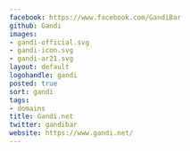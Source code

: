 ```yaml
---
facebook: https://www.facebook.com/GandiBar
github: Gandi
images:
- gandi-official.svg
- gandi-icon.svg
- gandi-ar21.svg
layout: default
logohandle: gandi
posted: true
sort: gandi
tags:
- domains
title: Gandi.net
twitter: gandibar
website: https://www.gandi.net/
---
```

